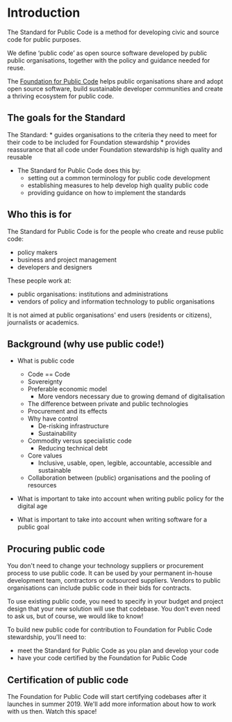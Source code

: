 # Introduction

The Standard for Public Code is a method for developing civic and source code for public purposes.

We define ‘public code’ as open source software developed by public public organisations, together with the policy and guidance needed for reuse.

The [Foundation for Public Code](https://publiccode.net/) helps public organisations share and adopt open source software, build sustainable developer communities and create a thriving ecosystem for public code.

## The goals for the Standard

The Standard:
    * guides organisations to the criteria they need to meet for their code to be included for Foundation stewardship
    * provides reassurance that all code under Foundation stewardship is high quality and reusable

* The Standard for Public Code does this by:
    * setting out a common terminology for public code development
    * establishing measures to help develop high quality public code
    * providing guidance on how to implement the standards

## Who this is for

The Standard for Public Code is for the people who create and reuse public code:

* policy makers
* business and project management
* developers and designers

These people work at:

* public organisations: institutions and administrations
* vendors of policy and information technology to public organisations

It is not aimed at public organisations' end users (residents or citizens), journalists or academics.

## Background (why use public code!)




* What is public code
    * Code == Code
    * Sovereignty
    * Preferable economic model
        * More vendors necessary due to growing demand of digitalisation
    * The difference between private and public technologies
    * Procurement and its effects
    * Why have control
        * De-risking infrastructure
        * Sustainability
    * Commodity versus specialistic code
        * Reducing technical debt
    * Core values
        * Inclusive, usable, open, legible, accountable, accessible and sustainable
    * Collaboration between (public) organisations and the pooling of resources

* What is important to take into account when writing public policy for the digital age
* What is important to take into account when writing software for a public goal

## Procuring public code

You don't need to change your technology suppliers or procurement process to use public code. It can be used by your permanent in-house development team, contractors or outsourced suppliers. Vendors to public organisations can include public code in their bids for contracts.

To use existing public code, you need to specify in your budget and project design that your new solution will use that codebase. You don't even need to ask us, but of course, we would like to know!

To build new public code for contribution to Foundation for Public Code stewardship, you'll need to:
- meet the Standard for Public Code as you plan and develop your code
- have your code certified by the Foundation for Public Code

## Certification of public code
The Foundation for Public Code will start certifying codebases after it launches in summer 2019. We'll add more information about how to work with us then. Watch this space!
